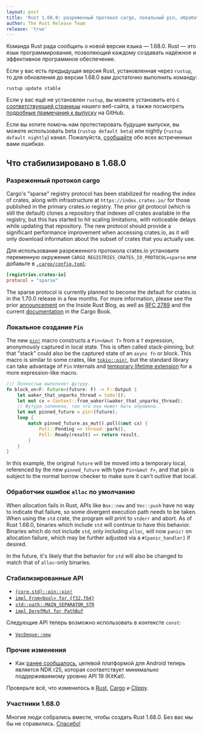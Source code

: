 ```yaml
---
layout: post
title: 'Rust 1.68.0: разреженный протокол cargo, локальный pin, обработчик ошибок аллокации'
author: The Rust Release Team
release: 'true'
---
```


Команда Rust рада сообщить о новой версии языка — 1.68.0. Rust — это язык программирования, позволяющий каждому создавать надёжное и эффективное программное обеспечение.

Если у вас есть предыдущая версия Rust, установленная через `rustup`, то для обновления до версии 1.68.0 вам достаточно выполнить команду:

```console
rustup update stable
```

Если у вас ещё не установлен `rustup`, вы можете установить его с [соответствующей страницы](https://www.rust-lang.org/install.html) нашего веб-сайта, а также посмотреть [подробные примечания к выпуску](https://github.com/rust-lang/rust/blob/master/RELEASES.md#version-1680-2023-03-09) на GitHub.

Если вы хотите помочь нам протестировать будущие выпуски, вы можете использовать beta (`rustup default beta`) или nightly (`rustup default nightly`) канал. Пожалуйста, [сообщайте](https://github.com/rust-lang/rust/issues/new/choose) обо всех встреченных вами ошибках.

## Что стабилизировано в 1.68.0

### Разреженный протокол cargo

Cargo's "sparse" registry protocol has been stabilized for reading the index of crates, along with infrastructure at `https://index.crates.io/` for those published in the primary crates.io registry. The prior git protocol (which is still the default) clones a repository that indexes *all* crates available in the registry, but this has started to hit scaling limitations, with noticeable delays while updating that repository. The new protocol should provide a significant performance improvement when accessing crates.io, as it will only download information about the subset of crates that you actually use.

Для использования разреженного протокола crates.io установите переменную окружения `CARGO_REGISTRIES_CRATES_IO_PROTOCOL=sparse` или добавьте в [`.cargo/config.toml`](https://doc.rust-lang.org/cargo/reference/config.html):

```toml
[registries.crates-io]
protocol = "sparse"
```

The sparse protocol is currently planned to become the default for crates.io in the 1.70.0 release in a few months. For more information, please see the prior [announcement](https://blog.rust-lang.org/inside-rust/2023/01/30/cargo-sparse-protocol.html) on the Inside Rust Blog, as well as [RFC 2789](https://rust-lang.github.io/rfcs/2789-sparse-index.html) and the current [documentation](https://doc.rust-lang.org/stable/cargo/reference/registry-index.html#sparse-protocol) in the Cargo Book.

### Локальное создание `Pin`

The new [`pin!`](https://doc.rust-lang.org/stable/std/pin/macro.pin.html) macro constructs a `Pin<&mut T>` from a `T` expression, anonymously captured in local state. This is often called stack-pinning, but that "stack" could also be the captured state of an `async fn` or block. This macro is similar to some crates, like [`tokio::pin!`](https://docs.rs/tokio/1/tokio/macro.pin.html), but the standard library can take advantage of `Pin` internals and [temporary lifetime extension](https://doc.rust-lang.org/stable/reference/destructors.html#temporary-lifetime-extension) for a more expression-like macro.

```rust
/// Полностью выполняет футуру.
fn block_on<F: Future>(future: F) -> F::Output {
    let waker_that_unparks_thread = todo!();
    let mut cx = Context::from_waker(&waker_that_unparks_thread);
    // Футура запинена, так что она может быть опрошена.
    let mut pinned_future = pin!(future);
    loop {
        match pinned_future.as_mut().poll(&mut cx) {
            Poll::Pending => thread::park(),
            Poll::Ready(result) => return result,
        }
    }
}
```

In this example, the original `future` will be moved into a temporary local, referenced by the new `pinned_future` with type `Pin<&mut F>`, and that pin is subject to the normal borrow checker to make sure it can't outlive that local.

### Обработчик ошибок `alloc` по умолчанию

When allocation fails in Rust, APIs like `Box::new` and `Vec::push` have no way to indicate that failure, so some divergent execution path needs to be taken. When using the `std` crate, the program will print to `stderr` and abort. As of Rust 1.68.0, binaries which include `std` will continue to have this behavior. Binaries which do not include `std`, only including `alloc`, will now `panic!` on allocation failure, which may be further adjusted via a `#[panic_handler]` if desired.

In the future, it's likely that the behavior for `std` will also be changed to match that of `alloc`-only binaries.

### Стабилизированные API

- [`{core,std}::pin::pin!`](https://doc.rust-lang.org/stable/std/pin/macro.pin.html)
- [`impl From<bool> for {f32,f64}`](https://doc.rust-lang.org/stable/std/primitive.f32.html#impl-From%3Cbool%3E-for-f32)
- [`std::path::MAIN_SEPARATOR_STR`](https://doc.rust-lang.org/stable/std/path/constant.MAIN_SEPARATOR_STR.html)
- [`impl DerefMut for PathBuf`](https://doc.rust-lang.org/stable/std/path/struct.PathBuf.html#impl-DerefMut-for-PathBuf)

Следующие API теперь возможно использовать в контексте `const`:

- [`VecDeque::new`](https://doc.rust-lang.org/stable/std/collections/struct.VecDeque.html#method.new)

### Прочие изменения

- Как [ранее сообщалось](https://blog.rust-lang.org/2023/01/09/android-ndk-update-r25.html), целевой платформой для Android теперь является NDK r25, которая соответствует минимально поддерживаемому уровню API 19 (KitKat).

Проверьте всё, что изменилось в [Rust](https://github.com/rust-lang/rust/blob/stable/RELEASES.md#version-1680-2023-03-09), [Cargo](https://github.com/rust-lang/cargo/blob/master/CHANGELOG.md#cargo-168-2023-03-09) и [Clippy](https://github.com/rust-lang/rust-clippy/blob/master/CHANGELOG.md#rust-168).

### Участники 1.68.0

Многие люди собрались вместе, чтобы создать Rust 1.68.0. Без вас мы бы не справились. [Спасибо!](https://thanks.rust-lang.org/rust/1.68.0/)
